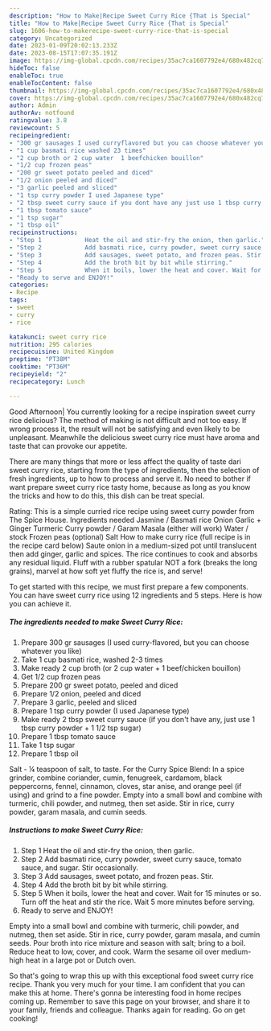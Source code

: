 ```yaml
---
description: "How to Make|Recipe Sweet Curry Rice {That is Special"
title: "How to Make|Recipe Sweet Curry Rice {That is Special"
slug: 1606-how-to-makerecipe-sweet-curry-rice-that-is-special
category: Uncategorized
date: 2023-01-09T20:02:13.233Z
date: 2023-08-15T17:07:35.191Z
image: https://img-global.cpcdn.com/recipes/35ac7ca1607792e4/680x482cq70/sweet-curry-rice-recipe-main-photo.jpg
hideToc: false
enableToc: true
enableTocContent: false
thumbnail: https://img-global.cpcdn.com/recipes/35ac7ca1607792e4/680x482cq70/sweet-curry-rice-recipe-main-photo.jpg
cover: https://img-global.cpcdn.com/recipes/35ac7ca1607792e4/680x482cq70/sweet-curry-rice-recipe-main-photo.jpg
author: Admin
authorAv: notfound
ratingvalue: 3.8
reviewcount: 5
recipeingredient:
- "300 gr sausages I used curryflavored but you can choose whatever you like"
- "1 cup basmati rice washed 23 times"
- "2 cup broth or 2 cup water  1 beefchicken bouillon"
- "1/2 cup frozen peas"
- "200 gr sweet potato peeled and diced"
- "1/2 onion peeled and diced"
- "3 garlic peeled and sliced"
- "1 tsp curry powder I used Japanese type"
- "2 tbsp sweet curry sauce if you dont have any just use 1 tbsp curry powder  1 12 tsp sugar"
- "1 tbsp tomato sauce"
- "1 tsp sugar"
- "1 tbsp oil"
recipeinstructions:
- "Step 1            Heat the oil and stir-fry the onion, then garlic."
- "Step 2            Add basmati rice, curry powder, sweet curry sauce, tomato sauce, and sugar. Stir occasionally."
- "Step 3            Add sausages, sweet potato, and frozen peas. Stir."
- "Step 4            Add the broth bit by bit while stirring."
- "Step 5            When it boils, lower the heat and cover. Wait for 15 minutes or so. Turn off the heat and stir the rice. Wait 5 more minutes before serving."
- "Ready to serve and ENJOY!"
categories:
- Recipe
tags:
- sweet
- curry
- rice

katakunci: sweet curry rice 
nutrition: 295 calories
recipecuisine: United Kingdom
preptime: "PT38M"
cooktime: "PT36M"
recipeyield: "2"
recipecategory: Lunch

---
```



Good Afternoon| You currently looking for a recipe inspiration sweet curry rice delicious? The method of making is not difficult and not too easy. If wrong process it, the result will not be satisfying and even likely to be unpleasant. Meanwhile the delicious sweet curry rice must have aroma and taste that can provoke our appetite.






There are many things that more or less affect the quality of taste dari sweet curry rice, starting from the type of ingredients, then the selection of fresh ingredients, up to how to process and serve it. No need to bother if want prepare sweet curry rice tasty home, because as long as you know the tricks and how to do this, this dish can be treat  special.


Rating: This is a simple curried rice recipe using sweet curry powder from The Spice House. Ingredients needed Jasmine / Basmati rice Onion Garlic + Ginger Turmeric Curry powder / Garam Masala (either will work) Water / stock Frozen peas (optional) Salt How to make curry rice (full recipe is in the recipe card below) Saute onion in a medium-sized pot until translucent then add ginger, garlic and spices. The rice continues to cook and absorbs any residual liquid. Fluff with a rubber spatular NOT a fork (breaks the long grains), marvel at how soft yet fluffy the rice is, and serve!


To get started with this recipe, we must first prepare a few components. You can have sweet curry rice using 12 ingredients and 5 steps. Here is how you can achieve it.

<!--inarticleads1-->

##### The ingredients needed to make Sweet Curry Rice:

1. Prepare 300 gr sausages (I used curry-flavored, but you can choose whatever you like)
1. Take 1 cup basmati rice, washed 2-3 times
1. Make ready 2 cup broth (or 2 cup water + 1 beef/chicken bouillon)
1. Get 1/2 cup frozen peas
1. Prepare 200 gr sweet potato, peeled and diced
1. Prepare 1/2 onion, peeled and diced
1. Prepare 3 garlic, peeled and sliced
1. Prepare 1 tsp curry powder (I used Japanese type)
1. Make ready 2 tbsp sweet curry sauce (if you don&#39;t have any, just use 1 tbsp curry powder + 1 1/2 tsp sugar)
1. Prepare 1 tbsp tomato sauce
1. Take 1 tsp sugar
1. Prepare 1 tbsp oil


Salt - ¼ teaspoon of salt, to taste. For the Curry Spice Blend: In a spice grinder, combine coriander, cumin, fenugreek, cardamom, black peppercorns, fennel, cinnamon, cloves, star anise, and orange peel (if using) and grind to a fine powder. Empty into a small bowl and combine with turmeric, chili powder, and nutmeg, then set aside. Stir in rice, curry powder, garam masala, and cumin seeds. 

<!--inarticleads2-->

##### Instructions to make Sweet Curry Rice:

1. Step 1            Heat the oil and stir-fry the onion, then garlic.
1. Step 2            Add basmati rice, curry powder, sweet curry sauce, tomato sauce, and sugar. Stir occasionally.
1. Step 3            Add sausages, sweet potato, and frozen peas. Stir.
1. Step 4            Add the broth bit by bit while stirring.
1. Step 5            When it boils, lower the heat and cover. Wait for 15 minutes or so. Turn off the heat and stir the rice. Wait 5 more minutes before serving.
1. Ready to serve and ENJOY!

Empty into a small bowl and combine with turmeric, chili powder, and nutmeg, then set aside. Stir in rice, curry powder, garam masala, and cumin seeds. Pour broth into rice mixture and season with salt; bring to a boil. Reduce heat to low, cover, and cook. Warm the sesame oil over medium-high heat in a large pot or Dutch oven. 

So that's going to wrap this up with this exceptional food sweet curry rice recipe. Thank you very much for your time. I am confident that you can make this at home. There's gonna be interesting food in home recipes coming up. Remember to save this page on your browser, and share it to your family, friends and colleague. Thanks again for reading. Go on get cooking!
